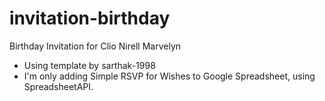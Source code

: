 # invitation-birthday
Birthday Invitation for Clio Nirell Marvelyn

- Using template by sarthak-1998 
- I'm only adding Simple RSVP for Wishes to Google Spreadsheet, using SpreadsheetAPI. 
